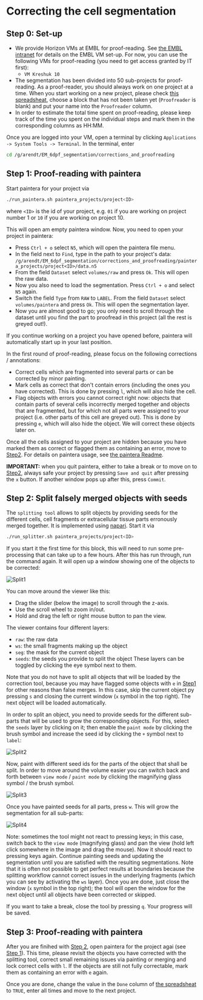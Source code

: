 # Correcting the cell segmentation


## Step 0: Set-up

- We provide Horizon VMs at EMBL for proof-reading. See [the EMBL intranet](https://intranet.embl.de/it_services/services/horizon/index.html) for details on the EMBL VM set-up. For now, you can use the following VMs for proof-reading (you need to get access granted by IT first):
  - `VM Kreshuk 10`
- The segmentation has been divided into 50 sub-projects for proof-reading. As a proof-reader, you should always work on one project at a time. When you start working on a new project, please check [this spreadsheat](https://docs.google.com/spreadsheets/d/1w3w4ThrVEm4pCAjQ6oTeiNP91J-EHbXLbVxVHncBAo0/edit#gid=0), choose a block that has not been taken yet (`Proofreader` is blank) and put your name into the `Proofreader` column.
- In order to estimate the total time spent on proof-reading, please keep track of the time you spent on the individual steps and mark them in the corresponding columns as HH:MM.

Once you are logged into your VM, open a terminal by clicking `Applications -> System Tools -> Terminal`.
In the terminal, enter
```sh
cd /g/arendt/EM_6dpf_segmentation/corrections_and_proofreading
```

## Step 1: Proof-reading with paintera

Start paintera for your project via
```sh
./run_paintera.sh paintera_projects/project<ID>
```
where `<ID>` is the id of your project, e.g. `01` if you are working on project number 1 or `10` if you are working on project 10.

This will open am empty paintera window. Now, you need to open your project in paintera:
- Press `Ctrl + o` select `N5`, which will open the paintera file menu.
- In the field next to `Find`, type in the path to your project's data: `/g/arendt/EM_6dpf_segmentation/corrections_and_proofreading/paintera_projects/project<ID>/data.n5`
- From the field `Dataset` select `volumes/raw` and press `Ok`. This will open the raw data. 
- Now you also need to load the segmentation. Press `Ctrl + o` and select `N5` again.
- Switch the field `Type` from `RAW` to `LABEL`. From the field `Dataset` select `volumes/paintera` and press `Ok`. This will open the segmentation layer.
- Now you are almost good to go; you only need to scroll through the dataset until you find the part to proofread in this project (all the rest is greyed out!).

If you continue working on a project you have opened before, paintera will automatically start up in your last position.

In the first round of proof-reading, please focus on the following corrections / annotations:
- Correct cells which are fragmented into several parts or can be corrected by minor painting.
- Mark cells as correct that don't contain errors (including the ones you have corrected). This is done by pressing `l`, which will also hide the cell.
- Flag objects with errors you cannot correct right now: objects that contain parts of several cells incorrectly merged together and objects that are fragmented, but for which not all parts were assigned to your project (i.e. other parts of this cell are greyed out). This is done by pressing `e`, which will also hide the object. We will correct these objects later on.

Once all the cells assigned to your project are hidden because you have marked them as correct or flagged them as containing an error,
move to [Step2](https://github.com/platybrowser/platybrowser/tree/more-validation/segmentation/correction#step-2-split-falsely-merged-objects-with-seeds).
For details on paintera usage, see [the paintera Readme](https://github.com/saalfeldlab/paintera#usage).

**IMPORTANT:** when you quit paintera, either to take a break or to move on to [Step2](https://github.com/platybrowser/platybrowser/tree/more-validation/segmentation/correction#step-2-split-falsely-merged-objects-with-seeds), always safe your project by pressing `Save and quit` after pressing the `x` button. If another window pops up after this, press `Commit`.
 

## Step 2: Split falsely merged objects with seeds

The `splitting tool` allows to split objects by providing seeds for the different cells, cell fragments or extracellular tissue parts
erronously merged together. It is implemented using [napari](https://github.com/napari/napari#napari). Start it via
```sh
./run_splitter.sh paintera_projects/project<ID>
```
If you start it the first time for this block, this will need to run some pre-processing that can take up to a few hours.
After this has run through, run the command again. It will open up a window showing one of the objects to be corrected:

![Split1](https://github.com/platybrowser/platybrowser/blob/master/segmentation/correction/ims/split1.png)

You can move around the viewer like this:
- Drag the slider (below the image) to scroll through the z-axis.
- Use the scroll wheel to zoom in/out.
- Hold and drag the left or right mouse button to pan the view.

The viewer contains four different layers:
- `raw`: the raw data
- `ws`: the small fragments making up the object
- `seg`: the mask for the current object
- `seeds`: the seeds you provide to split the object
These layers can be toggled by clicking the eye symbol next to them.

Note that you do not have to split all objects that will be loaded by the correction tool, because you may have flagged some objects with `e` in [Step1](https://github.com/platybrowser/platybrowser/tree/master/segmentation/correction#step-1-proof-reading-with-paintera) for other reasons than false merges. In this case, skip the current object py pressing `s` and closing the current window (`x` symbol in the top right). The next object will be loaded automatically.

In order to split an object, you need to provide seeds for the different sub-parts that will be used to
grow the corresponding objects. For this, select the `seeds` layer by clicking on it; then enable the `paint mode` by clicking the brush symbol and increase the seed id by clicking the `+` symbol next to `label`:

![Split2](https://github.com/platybrowser/platybrowser/blob/master/segmentation/correction/ims/split2.png)

Now, paint with different seed ids for the parts of the object that shall be split.
In order to move around the volume easier you can switch back and forth between `view mode` / `paint mode` by clicking 
the magnifying glass symbol / the brush symbol.

![Split3](https://github.com/platybrowser/platybrowser/blob/master/segmentation/correction/ims/split3.png)

Once you have painted seeds for all parts, press `w`. This will grow the segmentation for all sub-parts:

![Split4](https://github.com/platybrowser/platybrowser/blob/master/segmentation/correction/ims/split4.png)

Note: sometimes the tool might not react to pressing keys; in this case, switch back to the `view mode` (magnifying glass) and pan the view (hold left click somewhere in the image and drag the mouse). Now it should react to pressing keys again.
Continue painting seeds and updating the segmentation until you are satisfied with the resulting segmentations.
Note that it is often not possible to get perfect results at boundaries because the splitting workflow cannot correct issues 
in the underlying fragments (which you can see by activating the `ws` layer).
Once you are done, just close the window (`x` symbol in the top right); the tool will open the window for the next object until all objects have been corrected or skipped.

If you want to take a break, close the tool by pressing `q`. Your progress will be saved.


## Step 3: Proof-reading with paintera

After you are finihed with [Step 2](https://github.com/platybrowser/platybrowser/blob/master/segmentation/correction/README.md#step-2-split-falsely-merged-objects-with-seeds), open paintera for the project agai (see [Step 1](https://github.com/platybrowser/platybrowser/blob/master/segmentation/correction/README.md#step-1-proof-reading-with-paintera)). This time, please revisit the objects you have corrected with the splitting tool, correct small remaining issues via painting or merging and lock correct cells with `l`. If the objects are still not fully correctable, mark them as containing an error with `e` again.

Once you are done, change the value in the `Done` column of [the spreadsheat](https://docs.google.com/spreadsheets/d/1w3w4ThrVEm4pCAjQ6oTeiNP91J-EHbXLbVxVHncBAo0/edit#gid=0) to `TRUE`, enter all times and move to the next project.
